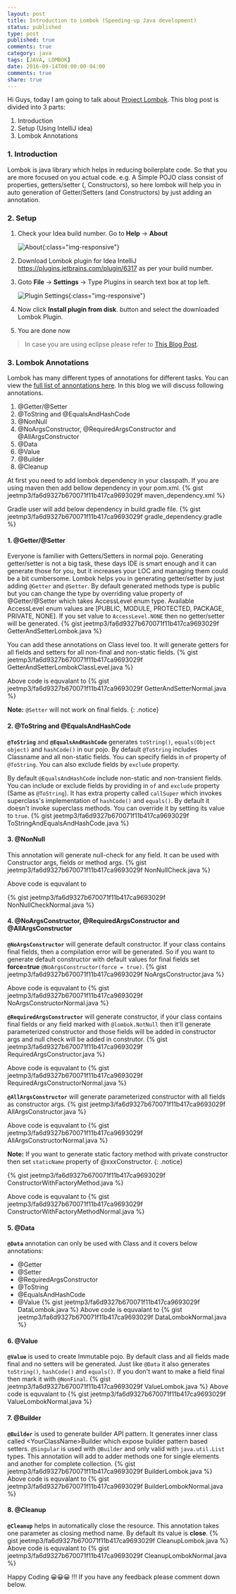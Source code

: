 ```yaml
---
layout: post
title: Introduction to Lombok (Speeding-up Java development)
status: published
type: post
published: true
comments: true
category: java
tags: [JAVA, LOMBOK]
date: 2016-09-14T00:00:00-04:00
comments: true
share: true
---
```


Hi Guys, today I am going to talk about <a href="https://projectlombok.org/" target="_blank">Project Lombok</a>. This blog post is divided into 3 parts:

1. Introduction
2. Setup (Using IntelliJ idea)
3. Lombok Annotations

### 1. Introduction
Lombok is java library which helps in reducing boilerplate code. So that you are more focused on you actual code. e.g. A Simple POJO class consist of properties, getters/setter (, Constructors), so here lombok will help you in auto generation of Getter/Setters (and Constructors) by just adding an annotation.

### 2. Setup

1. Check your Idea build number. Go to __Help__ -> __About__

    ![About](/images/java/lombok/about.png){:class="img-responsive"}

2. Download Lombok plugin for Idea IntelliJ <a href="https://plugins.jetbrains.com/idea/plugin/6317-lombok-plugin" target="_blank">https://plugins.jetbrains.com/plugin/6317</a> as per your build number.

3. Goto __File__ -> __Settings__ -> Type Plugins in search text box at top left.

    ![Plugin Settings](/images/java/lombok/settings.png){:class="img-responsive"}

4. Now click __Install plugin from disk__. button and select the downloaded Lombok Plugin.
5. You are done now

>In case you are using eclipse please refer to <a href="https://standardofnorms.wordpress.com/2013/05/10/reducing-java-boilerplate-code-with-lombok-with-eclipse-installation/" target="_blank">This Blog Post</a>.

### 3. Lombok Annotations
Lombok has many different types of annotations for different tasks. You can view the <a href="https://projectlombok.org/features/index.html" target="_blank">full list of annontations here</a>. In this blog we will discuss following annotations.

1. @Getter/@Setter
2. @ToString and @EqualsAndHashCode
3. @NonNull
4. @NoArgsConstructor, @RequiredArgsConstructor and @AllArgsConstructor
5. @Data
6. @Value
7. @Builder
8. @Cleanup

At first you need to add lombok dependency in your classpath. If you are using maven then add bellow dependency in your pom.xml.
{% gist jeetmp3/fa6d9327b670071f11b417ca9693029f maven_dependency.xml %}

Gradle user will add below dependency in build.gradle file.
{% gist jeetmp3/fa6d9327b670071f11b417ca9693029f gradle_dependency.gradle %}

#### 1. @Getter/@Setter
Everyone is familier with Getters/Setters in normal pojo. Generating getter/setter is not a big task, these days IDE is smart enough and it can generate those for you, but it increases your LOC and managing them could be a bit cumbersome. Lombok helps you in generating getter/setter by just adding `@Getter` and `@Setter`. By default generated methods type is public but you can change the type by overriding value property of @Getter/@Setter which takes AccessLevel enum type. Available AccessLevel enum values are [PUBLIC, MODULE, PROTECTED, PACKAGE, PRIVATE, NONE]. If you set value to `AccessLevel.NONE` then no getter/setter will be generated.
{% gist jeetmp3/fa6d9327b670071f11b417ca9693029f GetterAndSetterLombok.java %}

You can add these annotations on Class level too. It will generate getters for all fields and setters for all non-final and non-static fields.
{% gist jeetmp3/fa6d9327b670071f11b417ca9693029f GetterAndSetterLombokClassLevel.java %}
 
Above code is equvalant to
{% gist jeetmp3/fa6d9327b670071f11b417ca9693029f GetterAndSetterNormal.java %}

**Note:** `@Setter` will not work on final fields.
{: .notice}

#### 2. @ToString and @EqualsAndHashCode
__`@ToString`__ and __`@EqualsAndHashCode`__ generates `toString()`, `equals(Object object)` and `hashCode()` in our pojo. By default `@ToString` includes Classname and all non-static fields. You can specify fields in `of` property of `@ToString`. You can also exclude fields by `exclude` property.

By default `@EqualsAndHashCode` include non-static and non-transient fields. You can include or exclude fields by providing in `of` and `exclude` property (Same as `@ToString`). It has extra property called `callSuper` which invokes superclass's implementation of `hashCode()` and `equals()`. By default it doesn't invoke superclass methods. You can override it by setting its value to `true`.
{% gist jeetmp3/fa6d9327b670071f11b417ca9693029f ToStringAndEqualsAndHashCode.java %}

#### 3. @NonNull
This annotation will generate null-check for any field. It can be used with Constructor args, fields or method args.
{% gist jeetmp3/fa6d9327b670071f11b417ca9693029f NonNullCheck.java %}

Above code is equvalant to

{% gist jeetmp3/fa6d9327b670071f11b417ca9693029f NonNullCheckNormal.java %}

#### 4. @NoArgsConstructor, @RequiredArgsConstructor and @AllArgsConstructor
__`@NoArgsConstructor`__ will generate default constructor. If your class contains final fields, then a compilation error will be generated. So if you want to generate default constructor with default values for final fields set __force=true__ `@NoArgsConstructor(force = true)`.
{% gist jeetmp3/fa6d9327b670071f11b417ca9693029f NoArgsConstructor.java %}

Above code is equvalant to
{% gist jeetmp3/fa6d9327b670071f11b417ca9693029f NoArgsConstructorNormal.java %}

__`@RequiredArgsConstructor`__ will generate constructor, if your class contains final fields or any field marked with `@lombok.NotNull` then it'll generate parameterized constructor and those fields will be added in constructor args and null check will be added in construtor.
{% gist jeetmp3/fa6d9327b670071f11b417ca9693029f RequiredArgsConstructor.java  %}

Above code is equvalant to
{% gist jeetmp3/fa6d9327b670071f11b417ca9693029f RequiredArgsConstructorNormal.java %}

__`@AllArgsConstructor`__ will generate parameterized constructor with all fields as constructor args.
{% gist jeetmp3/fa6d9327b670071f11b417ca9693029f AllArgsConstructor.java %}

Above code is equvalant to
{% gist jeetmp3/fa6d9327b670071f11b417ca9693029f AllArgsConstructorNormal.java %}

**Note:** If you want to generate static factory method with private constructor then set `staticName` property of @xxxConstructor.
 {: .notice}

{% gist jeetmp3/fa6d9327b670071f11b417ca9693029f ConstructorWithFactoryMethod.java %}

Above code is equvalant to
{% gist jeetmp3/fa6d9327b670071f11b417ca9693029f ConstructorWithFactoryMethodNormal.java %}

#### 5. @Data
__`@Data`__ annotation can only be used with Class and it covers below annotations:

* @Getter
* @Setter
* @RequiredArgsConstructor
* @ToString
* @EqualsAndHashCode
* @Value
{% gist jeetmp3/fa6d9327b670071f11b417ca9693029f DataLombok.java %}
Above code is equvalant to
{% gist jeetmp3/fa6d9327b670071f11b417ca9693029f DataLombokNormal.java %}

#### 6. @Value
__`@Value`__ is used to create Immutable pojo. By default class and all fields made final and no setters will be generated. Just like `@Data` it also generates `toString()`, `hashCode()` and `equals()`. If you don't want to make a field final then mark it with `@NonFinal`.
{% gist jeetmp3/fa6d9327b670071f11b417ca9693029f ValueLombok.java %}
Above code is equvalant to
{% gist jeetmp3/fa6d9327b670071f11b417ca9693029f ValueLombokNormal.java %}

#### 7. @Builder
__`@Builder`__ is used to generate builder API pattern. It generates inner class called &lt;YourClassName&gt;Builder which expose builder pattern based setters. `@Singular` is used with `@Builder` and only valid with `java.util.List` types. This annotation will add to adder methods one for single elements and another for complete collection.
{% gist jeetmp3/fa6d9327b670071f11b417ca9693029f BuilderLombok.java %}
Above code is equvalant to
{% gist jeetmp3/fa6d9327b670071f11b417ca9693029f BuilderLombokNormal.java %}

#### 8. @Cleanup
__`@Cleanup`__ helps in automatically close the resource. This annotation takes one parameter as closing method name. By default its value is __close__.
{% gist jeetmp3/fa6d9327b670071f11b417ca9693029f CleanupLombok.java %}
Above code is equvalant to
{% gist jeetmp3/fa6d9327b670071f11b417ca9693029f CleanupLombokNormal.java %}

Happy Coding 😀😀😀 !!! If you have any feedback please comment down below.